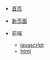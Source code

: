 <!---->

- [首页](/)
- [新页面](guide)



- 前端
  - [javascript](front/javascript/)
  - [html](front/html/)